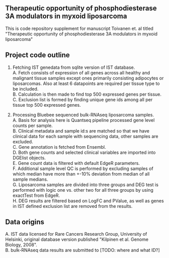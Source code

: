 ## Therapeutic opportunity of phosphodiesterase 3A modulators in myxoid liposarcoma

This is code repository supplement for manuscript Toivanen et. al titled "Therapeutic opportunity of phosphodiesterase 3A modulators in myxoid liposarcoma"

## Project code outline
1. Fetching IST genedata from sqlite version of IST database.<br/>
 A. Fetch consists of expression of all genes across all healthy and malignant tissue samples except ones primarily consisting adipocytes or liposarcomas. Also at least 6 datapoints are required per tissue type to be included.<br/>
 B. Calculation is then made to find top 500 expressed genes per tissue.<br/>
 C. Exclusion list is formed by finding unique gene ids among all per tissue top 500 expressed genes.<br/>

2. Processing Bluebee sequenced bulk-RNAseq liposarcoma samples.<br/>
 A. Basis for analysis here is Quantseq pipeline processed gene level counts per sample.<br/>
 B. Clinical metadata and sample id:s are matched so that we have clinical data for each sample with sequencing data, other samples are excluded.<br/>
 C. Gene annotation is fetched from Ensembl.<br/>
 D. Both gene counts and selected clinical variables are imported into DGElist objects.<br/>
 E. Gene count data is filtered with default EdgeR parameters.<br/>
 F. Additional sample level QC is performed by excluding samples of which median have more than +-10% deviation from median of all sample medians.<br/>
 G. Liposarcoma samples are divided into three groups and DEG test is performed with logic one vs. other two for all three groups by using exactTest from EdgeR.<br/>
 H. DEG results are filtered based on LogFC and PValue, as well as genes in IST defined exclusion list are removed from the results.<br/>
  
 ## Data origins
 A. IST data licensed for Rare Cancers Research Group, University of Helsinki, original database version published "Kilpinen et al. Genome Biology, 2008".<br/>
 B. bulk-RNAseq data results are submitted to [TODO: where and what ID?]<br/>
